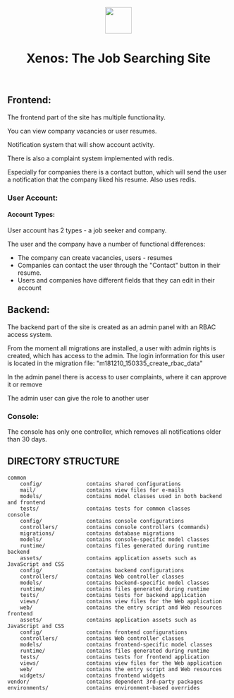 <p align="center">
    <a href="https://github.com/yiisoft" target="_blank">
        <img src="https://pp.userapi.com/c830509/v830509539/1da3e4/R16VKw73izM.jpg" height="60px">
    </a>
    <h1 align="center">Xenos: The Job Searching Site</h1>
    <br>
</p>

<h2>Frontend:</h2>

<p>The frontend part of the site has multiple functionality.</p>
<p>You can view company vacancies or user resumes.</p>
<p>Notification system that will show account activity.</p>
<p>There is also a complaint system implemented with redis.</p>
<p>Especially for companies there is a contact button, which will send the user a notification that the company liked his resume. Also uses redis.</p>
<h3>User Account:</h3>
<h4>Account Types:</h4>
<p>
User account has 2 types - a job seeker and company.

The user and the company have a number of functional differences:
<ul>
    <li>The company can create vacancies, users - resumes</li>
    <li>Companies can contact the user through the "Contact" button in their resume.</li>
    <li>Users and companies have different fields that they can edit in their account</li>
</ul>

</p>

<h2>Backend:</h2>

<p>The backend part of the site is created as an admin panel with an RBAC access system.</p>
<p>
From the moment all migrations are installed, a user with admin rights is created, which has access to the admin.
The login information for this user is located in the migration file: "m181210_150335_create_rbac_data"
</p>
<p>In the admin panel there is access to user complaints, where it can approve it or remove</p>
<p>The admin user can give the role to another user</p>
    
<h3>Console:</h3>
<p>The console has only one controller, which removes all notifications older than 30 days.</p>



DIRECTORY STRUCTURE
-------------------

```
common
    config/              contains shared configurations
    mail/                contains view files for e-mails
    models/              contains model classes used in both backend and frontend
    tests/               contains tests for common classes    
console
    config/              contains console configurations
    controllers/         contains console controllers (commands)
    migrations/          contains database migrations
    models/              contains console-specific model classes
    runtime/             contains files generated during runtime
backend
    assets/              contains application assets such as JavaScript and CSS
    config/              contains backend configurations
    controllers/         contains Web controller classes
    models/              contains backend-specific model classes
    runtime/             contains files generated during runtime
    tests/               contains tests for backend application    
    views/               contains view files for the Web application
    web/                 contains the entry script and Web resources
frontend
    assets/              contains application assets such as JavaScript and CSS
    config/              contains frontend configurations
    controllers/         contains Web controller classes
    models/              contains frontend-specific model classes
    runtime/             contains files generated during runtime
    tests/               contains tests for frontend application
    views/               contains view files for the Web application
    web/                 contains the entry script and Web resources
    widgets/             contains frontend widgets
vendor/                  contains dependent 3rd-party packages
environments/            contains environment-based overrides
```
